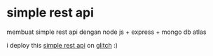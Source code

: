 # simple rest api
membuat simple rest api dengan node js + express + mongo db atlas

i deploy this [simple rest api](https://simple-rest-api-abdul.glitch.me/) on [glitch](https://glitch.com) :)